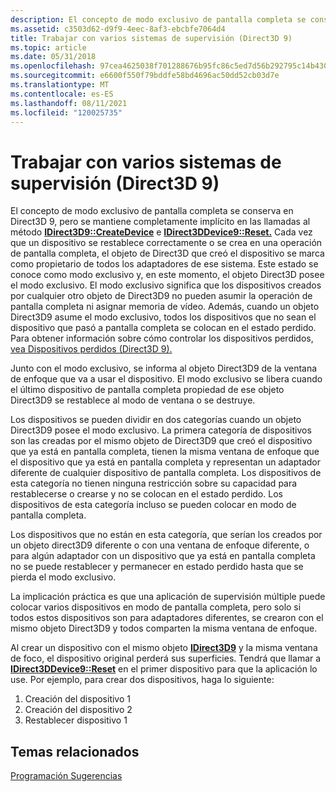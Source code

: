 ```yaml
---
description: El concepto de modo exclusivo de pantalla completa se conserva en Direct3D 9, pero se mantiene completamente implícito en las llamadas al método IDirect3D9::CreateDevice e IDirect3DDevice9::Reset.
ms.assetid: c3503d62-d9f9-4eec-8af3-ebcbfe7064d4
title: Trabajar con varios sistemas de supervisión (Direct3D 9)
ms.topic: article
ms.date: 05/31/2018
ms.openlocfilehash: 97cea4625038f701288676b95fc86c5ed7d56b292795c14b43031affa817bd8c
ms.sourcegitcommit: e6600f550f79bddfe58bd4696ac50dd52cb03d7e
ms.translationtype: MT
ms.contentlocale: es-ES
ms.lasthandoff: 08/11/2021
ms.locfileid: "120025735"
---
```

# <a name="working-with-multiple-monitor-systems-direct3d-9"></a>Trabajar con varios sistemas de supervisión (Direct3D 9)

El concepto de modo exclusivo de pantalla completa se conserva en Direct3D 9, pero se mantiene completamente implícito en las llamadas al método [**IDirect3D9::CreateDevice**](/windows/desktop/api) e [**IDirect3DDevice9::Reset.**](/windows/win32/api/d3d9helper/nf-d3d9helper-idirect3ddevice9-reset) Cada vez que un dispositivo se restablece correctamente o se crea en una operación de pantalla completa, el objeto de Direct3D que creó el dispositivo se marca como propietario de todos los adaptadores de ese sistema. Este estado se conoce como modo exclusivo y, en este momento, el objeto Direct3D posee el modo exclusivo. El modo exclusivo significa que los dispositivos creados por cualquier otro objeto de Direct3D9 no pueden asumir la operación de pantalla completa ni asignar memoria de vídeo. Además, cuando un objeto Direct3D9 asume el modo exclusivo, todos los dispositivos que no sean el dispositivo que pasó a pantalla completa se colocan en el estado perdido. Para obtener información sobre cómo controlar los dispositivos perdidos, [vea Dispositivos perdidos (Direct3D 9).](lost-devices.md)

Junto con el modo exclusivo, se informa al objeto Direct3D9 de la ventana de enfoque que va a usar el dispositivo. El modo exclusivo se libera cuando el último dispositivo de pantalla completa propiedad de ese objeto Direct3D9 se restablece al modo de ventana o se destruye.

Los dispositivos se pueden dividir en dos categorías cuando un objeto Direct3D9 posee el modo exclusivo. La primera categoría de dispositivos son las creadas por el mismo objeto de Direct3D9 que creó el dispositivo que ya está en pantalla completa, tienen la misma ventana de enfoque que el dispositivo que ya está en pantalla completa y representan un adaptador diferente de cualquier dispositivo de pantalla completa. Los dispositivos de esta categoría no tienen ninguna restricción sobre su capacidad para restablecerse o crearse y no se colocan en el estado perdido. Los dispositivos de esta categoría incluso se pueden colocar en modo de pantalla completa.

Los dispositivos que no están en esta categoría, que serían los creados por un objeto direct3D9 diferente o con una ventana de enfoque diferente, o para algún adaptador con un dispositivo que ya está en pantalla completa no se puede restablecer y permanecer en estado perdido hasta que se pierda el modo exclusivo.

La implicación práctica es que una aplicación de supervisión múltiple puede colocar varios dispositivos en modo de pantalla completa, pero solo si todos estos dispositivos son para adaptadores diferentes, se crearon con el mismo objeto Direct3D9 y todos comparten la misma ventana de enfoque.

Al crear un dispositivo con el mismo objeto [**IDirect3D9**](/windows/desktop/api) y la misma ventana de foco, el dispositivo original perderá sus superficies. Tendrá que llamar a [**IDirect3DDevice9::Reset**](/windows/win32/api/d3d9helper/nf-d3d9helper-idirect3ddevice9-reset) en el primer dispositivo para que la aplicación lo use. Por ejemplo, para crear dos dispositivos, haga lo siguiente:

1.  Creación del dispositivo 1
2.  Creación del dispositivo 2
3.  Restablecer dispositivo 1

## <a name="related-topics"></a>Temas relacionados

<dl> <dt>

[Programación Sugerencias](programming-tips.md)
</dt> </dl>

 

 
